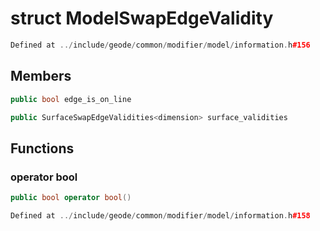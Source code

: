# struct ModelSwapEdgeValidity

```cpp
Defined at ../include/geode/common/modifier/model/information.h#156
```

## Members

```cpp
public bool edge_is_on_line

```

```cpp
public SurfaceSwapEdgeValidities<dimension> surface_validities

```



## Functions

### operator bool

```cpp
public bool operator bool()
```

```cpp
Defined at ../include/geode/common/modifier/model/information.h#158
```



